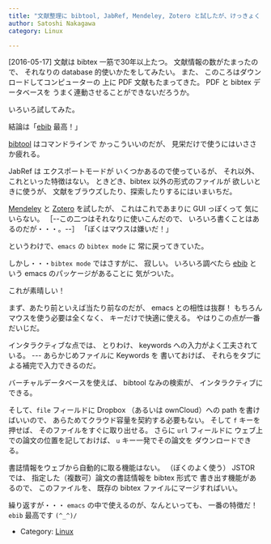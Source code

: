 ```yaml
---
title: "文献整理に bibtool, JabRef, Mendeley, Zotero と試したが、けっきょく ebib が一番ぼくにあうことを発見した"
author: Satoshi Nakagawa
category: Linux

---
```


[2016-05-17]  文献は bibtex 一筋で30年以上たつ。
文献情報の数がたまったので、
それなりの database 的使いかたをしてみたい。
また、
このころはダウンロードしてコンピューターの
上に PDF 文献もたまってきた。
PDF と bibtex データベースを
うまく連動させることができないだろうか。

 いろいろ試してみた。

 結論は「[ebib](http://ebib.sourceforge.net/)
最高！」

<!--more-->

 [bibtool](http://www.gerd-neugebauer.de/software/TeX/BibTool/) はコマンドラインで
かっこういいのだが、
見栄だけで使うにはいささか疲れる。

 JabRef は エクスポートモードが
いくつかあるので使っているが、
それ以外、これといった特徴はない。
ときどき、bibtex 以外の形式のファイルが
欲しいときに使うが、
文献をブラウズしたり、探索したりするにはいまいちだ。

 [Mendeley](https://ja.wikipedia.org/wiki/Mendeley) と
[Zotero](https://ja.wikipedia.org/wiki/Zotero) を試したが、
これはこれであまりに GUI っぽくって
気にいらない。
［--この二つはそれなりに使いこんだので、
いろいろ書くことはあるのだが・・・。--］
「ぼくはマウスは嫌いだ！」

 というわけで、`emacs` の `bibtex mode` に
常に戻ってきていた。

 しかし・・・`bibtex mode` ではさすがに、
寂しい。
いろいろ調べたら
[ebib](http://ebib.sourceforge.net/) という emacs のパッケージがあることに
気がついた。

 これが素晴しい！

 まず、あたり前といえば当たり前なのだが、
emacs との相性は抜群！
もちろんマウスを使う必要は全くなく、
キーだけで快適に使える。
やはりこの点が一番だいじだ。

 インタラクティブな点では、
とりわけ、
keywords への入力がよく工夫されている。
--- あらかじめファイルに Keywords を
書いておけば、
それらをタブによる補完で入力できるのだ。

 バーチャルデータベースを使えば、
bibtool なみの検索が、
インタラクティブにできる。

 そして、`file` フィールドに
Dropbox （あるいは
ownCloud）への path を書けばいいので、
あらためてクラウド容量を契約する必要もない。
そして `f` キーを押せば、
そのファイルをすぐに取り出せる。
さらに `url` フィールドに
ウェブ上での論文の位置を記しておけば、
`u` キー一発でその論文を
ダウンロードできる。

 書誌情報をウェブから自動的に取る機能はない。
（ぼくのよく使う） JSTOR では、
指定した（複数可）論文の書誌情報を bibtex 形式で
書き出す機能があるので、
このファイルを、
既存の bibtex ファイルにマージすればいい。

 繰り返すが・・・
`emacs` の中で使えるのが、なんといっても、
一番の特徴だ！
`ebib` 最高です `(^_^)/`

- Category: [Linux](categories.html#Linux)


